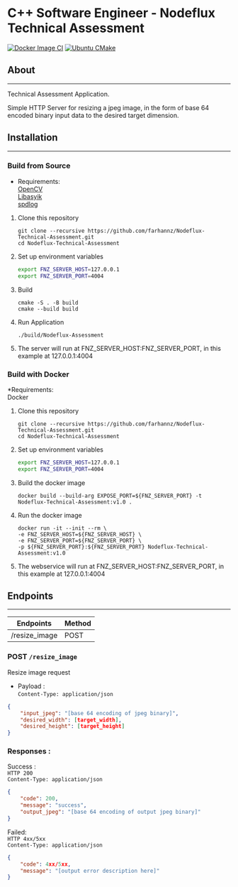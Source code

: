 # C++ Software Engineer - Nodeflux Technical Assessment
[![Docker Image CI](https://github.com/farhannz/Nodeflux-Technical-Assessment/actions/workflows/docker-image.yml/badge.svg)](https://github.com/farhannz/Nodeflux-Technical-Assessment/actions/workflows/docker-image.yml) [![Ubuntu CMake](https://github.com/farhannz/Nodeflux-Technical-Assessment/actions/workflows/cmake-build.yml/badge.svg)](https://github.com/farhannz/Nodeflux-Technical-Assessment/actions/workflows/cmake-build.yml)
## About
---
Technical Assessment Application.

Simple HTTP Server for resizing a jpeg image, in the form of base 64 encoded binary input data
to the desired target dimension.

## Installation 
---

### Build from Source

* Requirements:   
[OpenCV](https://opencv.org/get-started/)   
[Libasyik](https://github.com/okyfirmansyah/libasyik)   
[spdlog](https://github.com/gabime/spdlog)

1. Clone this repository
    ```
    git clone --recursive https://github.com/farhannz/Nodeflux-Technical-Assessment.git
    cd Nodeflux-Technical-Assessment
    ```
2. Set up environment variables
    ```bash
    export FNZ_SERVER_HOST=127.0.0.1
    export FNZ_SERVER_PORT=4004
    ```
3. Build
    ```
    cmake -S . -B build
    cmake --build build
    ```
4. Run Application
    ```
    ./build/Nodeflux-Assessment
    ```
5. The server will run at FNZ_SERVER_HOST:FNZ_SERVER_PORT, in this example at 127.0.0.1:4004


### Build with Docker

*Requirements:   
Docker
1. Clone this repository
    ```
    git clone --recursive https://github.com/farhannz/Nodeflux-Technical-Assessment.git
    cd Nodeflux-Technical-Assessment
    ```
2. Set up environment variables
    ```bash
    export FNZ_SERVER_HOST=127.0.0.1
    export FNZ_SERVER_PORT=4004
    ```
3. Build the docker image
    ```
    docker build --build-arg EXPOSE_PORT=${FNZ_SERVER_PORT} -t Nodeflux-Technical-Assessment:v1.0 .
    ```
4. Run the docker image
    ```
    docker run -it --init --rm \
    -e FNZ_SERVER_HOST=${FNZ_SERVER_HOST} \
    -e FNZ_SERVER_PORT=${FNZ_SERVER_PORT} \
    -p ${FNZ_SERVER_PORT}:${FNZ_SERVER_PORT} Nodeflux-Technical-Assessment:v1.0
    ```
5. The webservice will run at FNZ_SERVER_HOST:FNZ_SERVER_PORT, in this example at 127.0.0.1:4004

## Endpoints
---

| Endpoints      | Method        |
| -------------- | ------------- |
| /resize_image  | POST          |

### POST ```/resize_image```
Resize image request

* Payload :   
`Content-Type: application/json`
```json
{
    "input_jpeg": "[base 64 encoding of jpeg binary]",
    "desired_width": [target_width],
    "desired_height": [target_height]
}
```
### Responses :

Success :   
`HTTP 200`   
`Content-Type: application/json`
```json
{
    "code": 200,
    "message": "success",
    "output_jpeg": "[base 64 encoding of output jpeg binary]"
}
```

Failed:   
`HTTP 4xx/5xx`   
`Content-Type: application/json`
```json
{
    "code": 4xx/5xx,
    "message": "[output error description here]"
}
```